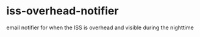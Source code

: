 # iss-overhead-notifier
email notifier for when the ISS is overhead and visible during the nighttime
